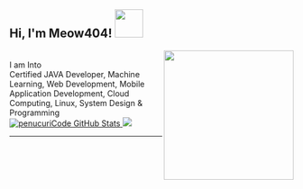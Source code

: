 <h2>Hi, I'm Meow404! <img src="https://media.giphy.com/media/12oufCB0MyZ1Go/giphy.gif" width="50"></h2>
<img align='right' src="https://myokutimurnews.files.wordpress.com/2019/10/hacker.gif?w=660" width="230">
<br/>
I am Into
<br/>
Certified JAVA Developer, Machine Learning, Web Development, Mobile Application Development, Cloud Computing, Linux, System Design & Programming

<br/>

<a href="https://github.com/penucuriCode">
  <img src="https://github-readme-stats.vercel.app/api?username=penucuriCode&show_icons=true&theme=blue-green&layout=compact" alt="penucuriCode GitHub Stats" />
</a>
<a href="https://github.com/evildevill">
  <img src="https://github-readme-stats.vercel.app/api/top-langs/?username=penucuriCode&show_icons=true&theme=blue-green&layout=compact" alt"Most use languages"/>
</a>
<br />

*************
